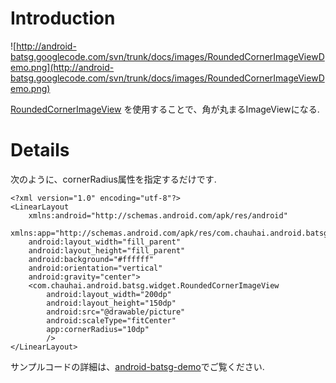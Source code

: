 # Introduction #

![http://android-batsg.googlecode.com/svn/trunk/docs/images/RoundedCornerImageViewDemo.png](http://android-batsg.googlecode.com/svn/trunk/docs/images/RoundedCornerImageViewDemo.png)

[RoundedCornerImageView](http://code.google.com/p/android-batsg/source/browse/android-batsg/src/com/chauhai/android/batsg/widget/RoundedCornerImageView.java) を使用することで、角が丸まるImageViewになる.


# Details #

次のように、cornerRadius属性を指定するだけです.
```
<?xml version="1.0" encoding="utf-8"?>
<LinearLayout
    xmlns:android="http://schemas.android.com/apk/res/android"
    xmlns:app="http://schemas.android.com/apk/res/com.chauhai.android.batsg.demo"
    android:layout_width="fill_parent"
    android:layout_height="fill_parent"
    android:background="#ffffff"
    android:orientation="vertical"
    android:gravity="center">
    <com.chauhai.android.batsg.widget.RoundedCornerImageView
        android:layout_width="200dp"
        android:layout_height="150dp"
        android:src="@drawable/picture"
        android:scaleType="fitCenter"
        app:cornerRadius="10dp"
        />
</LinearLayout>
```

サンプルコードの詳細は、[android-batsg-demo](http://code.google.com/p/android-batsg/source/browse/android-batsg-demo/src/com/chauhai/android/batsg/demo/widget/RoundedCornerImageViewDemoActivity.java)でご覧ください.